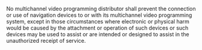 No multichannel video programming distributor shall prevent the connection or use of navigation devices to or with its multichannel video programming system, except in those circumstances where electronic or physical harm would be caused by the attachment or operation of such devices or such devices may be used to assist or are intended or designed to assist in the unauthorized receipt of service.


